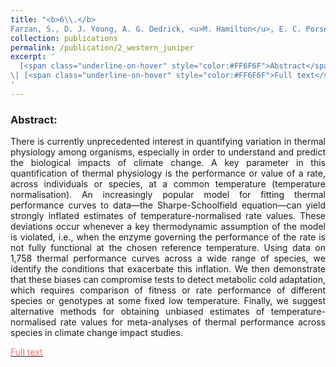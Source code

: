 ```yaml
---
title: "<b>6\\.</b> 
Farzan, S., D. J. Young, A. G. Dedrick, <u>M. Hamilton</u>, E. C. Porse, P.S. Coates, & G. Sampson. (2015). **Western juniper management: assessing strategies for improving greater sage-grouse habitat and rangeland productivity.** Environmental management, 56(3), 675-683. <img src='../images/open_access.png'>"
collection: publications
permalink: /publication/2_western_juniper
excerpt: '
  [<span class="underline-on-hover" style="color:#FF6F6F">Abstract</span>](../publication/2_western_juniper)
\| [<span class="underline-on-hover" style="color:#FF6F6F">Full text</span>](https://link.springer.com/article/10.1007/s00267-015-0521-1)
'
---
```


### Abstract:

<p style='text-align: justify;'>
There is currently unprecedented interest in quantifying variation in 
thermal physiology among organisms, especially in order to understand 
and predict the biological impacts of climate change. A key parameter 
in this quantification of thermal physiology is the performance or 
value of a rate, across individuals or species, at a common temperature 
(temperature normalisation). An increasingly popular model for fitting 
thermal performance curves to data—the Sharpe-Schoolfield equation—can 
yield strongly inflated estimates of temperature-normalised rate values. 
These deviations occur whenever a key thermodynamic assumption of the 
model is violated, i.e., when the enzyme governing the performance of 
the rate is not fully functional at the chosen reference temperature. 
Using data on 1,758 thermal performance curves across a wide range of 
species, we identify the conditions that exacerbate this inflation. We 
then demonstrate that these biases can compromise tests to detect 
metabolic cold adaptation, which requires comparison of fitness or rate 
performance of different species or genotypes at some fixed low 
temperature. Finally, we suggest alternative methods for obtaining 
unbiased estimates of temperature-normalised rate values for 
meta-analyses of thermal performance across species in climate change 
impact studies.
</p>

[<span class="underline-on-hover" style="color:#FF6F6F">Full text</span>](https://link.springer.com/article/10.1007/s00267-015-0521-1)
